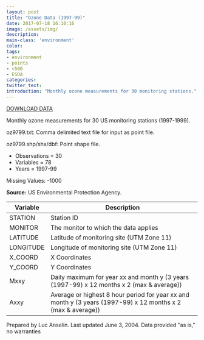 ```yaml
---
layout: post
title: "Ozone Data (1997-99)"
date: 2017-07-18 16:10:16
image: /assets/img/
description:
main-class: 'environment'
color:
tags:
- environment
- points
- <500
- ESDA
categories:
twitter_text:
introduction: "Monthly ozone measurements for 30 monitoring stations."
---
```

<script>
$('#map').hide();
</script>

[DOWNLOAD DATA](../data/oz9799.zip)


Monthly ozone measurements for 30 US monitoring stations (1997-1999).

oz9799.txt:                          Comma delimited text file for input  as point file.                        

oz9799.shp/shx/dbf:                   Point shape file.                     


* Observations = 30
* Variables = 78 
* Years = 1997-99

 Missing Values: -1000

**Source:**
 US Environmental Protection Agency.


| **Variable**           | **Description**                |
|--|--
| STATION    | Station ID                          |
| MONITOR    | The monitor to which the data applies          |
| LATITUDE   | Latitude of monitoring site (UTM Zone 11)         |
| LONGITUDE   | Longitude of monitoring site (UTM Zone 11)         |
| X_COORD | X Coordinates                       |
| Y_COORD | Y Coordinates  |
| Mxxy                     | Daily maximum for year xx and month y (3 years (1997-99) x 12 months x 2   (max & average))   |
| Axxy                     | Average or highest 8 hour period for year xx and month y (3 years (1997-99) x 12 months x 2   (max & average)) |


Prepared by Luc Anselin. Last updated June 3, 2004. Data provided "as is," no warranties
